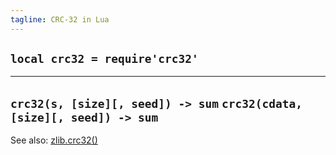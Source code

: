 ```yaml
---
tagline: CRC-32 in Lua
---
```


## `local crc32 = require'crc32'`

-----------------------------------------
`crc32(s, [size][, seed]) -> sum`
`crc32(cdata, [size][, seed]) -> sum`
-----------------------------------------

See also: [zlib.crc32()](zlib.html#crc32)
